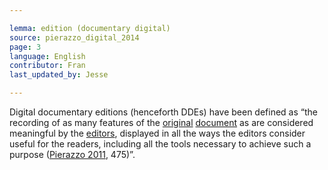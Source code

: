 ```yaml
---

lemma: edition (documentary digital)
source: pierazzo_digital_2014
page: 3
language: English
contributor: Fran
last_updated_by: Jesse

---
```


Digital documentary editions (henceforth DDEs) have been defined as “the recording of as many features of the [original](original.html) [document](document.html) as are considered meaningful by the [editors](editorScholarly.html), displayed in all the ways the editors consider useful for the readers, including all the tools necessary to achieve such a purpose ([Pierazzo 2011](bibliography.html#pierazzo_rationale_2011), 475)”.
